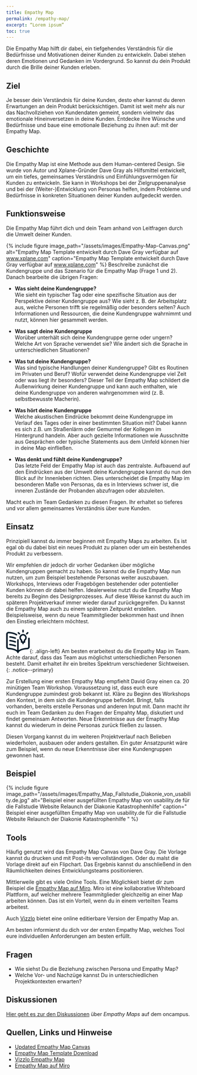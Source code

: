 ```yaml
---
title: Empathy Map
permalink: /empathy-map/
excerpt: “Lorem ipsum”
toc: true
---
```

 
Die Empathy Map hilft dir dabei, ein tiefgehendes Verständnis für die Bedürfnisse und Motivationen deiner Kunden zu entwickeln. 
Dabei stehen deren Emotionen und Gedanken im Vordergrund. So kannst du dein Produkt durch die Brille deiner Kunden erleben.

## Ziel 
Je besser dein Verständnis für deine Kunden, desto eher kannst du deren Erwartungen an dein Produkt berücksichtigen. 
Damit ist weit mehr als nur das Nachvollziehen von Kundendaten gemeint, sondern vielmehr das emotionale Hineinversetzen in deine Kunden. 
Entdecke ihre Wünsche und Bedürfnisse und baue eine emotionale Beziehung zu ihnen auf: mit der Empathy Map.

## Geschichte 
Die Empathy Map ist eine Methode aus dem Human-centered Design. 
Sie wurde von Autor und Xplane-Gründer Dave Gray als Hilfsmittel entwickelt, um ein tiefes, gemeinsames Verständnis und Einfühlungsvermögen für Kunden zu entwickeln. 
Sie kann in Workshops bei der Zielgruppenanalyse und bei der (Weiter-)Entwicklung von Personas helfen, indem Probleme und Bedürfnisse 
in konkreten Situationen deiner Kunden aufgedeckt werden.

## Funktionsweise
Die Empathy Map führt dich und dein Team anhand von Leitfragen durch die Umwelt deiner Kunden. 

{%	include figure 	image_path="/assets/images/Empathy-Map-Canvas.png" alt="Empathy Map Template entwickelt durch Dave Gray verfügbar auf www.xplane.com" caption="Empathy Map Template entwickelt durch Dave Gray verfügbar auf www.xplane.com" %}
Beschreibe zunächst die Kundengruppe und das Szenario für die Empathy Map (Frage 1 und 2).
Danach bearbeite die übrigen Fragen:

* **Was sieht deine Kundengruppe?**
<br> Wie sieht ein typischer Tag oder eine spezifische Situation aus der Perspektive deiner Kundengruppe aus? Wie sieht z. B. der Arbeitsplatz aus, welche Personen trifft sie regelmäßig oder besonders selten? Auch Informationen und Ressourcen, die deine Kundengruppe wahrnimmt und nutzt, können hier gesammelt werden.

* **Was sagt deine Kundengruppe**
<br> Worüber unterhält sich deine Kundengruppe gerne oder ungern? Welche Art von Sprache verwendet sie? Wie ändert sich die Sprache in unterschiedlichen Situationen?

* **Was tut deine Kundengruppe?**
<br> Was sind typische Handlungen deiner Kundengruppe? Gibt es Routinen im Privaten und Beruf? Wofür verwendet deine Kundengruppe viel Zeit oder was liegt ihr besonders?
Dieser Teil der Empathy Map schildert die Außenwirkung deiner Kundengruppe und kann auch enthalten, wie deine Kundengruppe von anderen wahrgenommen wird (z. B. selbstbewusste Macherin).

* **Was hört deine Kundengruppe**
<br> Welche akustischen Eindrücke bekommt deine Kundengruppe im Verlauf des Tages oder in einer bestimmten Situation mit? Dabei kannn es sich z.B. um Straßenlärm 
oder Gemurmel der Kollegen im Hintergrund handeln. Aber auch gezielte Informationen wie Ausschnitte aus Gesprächen oder typische Statements aus dem Umfeld können 
hier in deine Map einfließen.

* **Was denkt und fühlt deine Kundengruppe?** 
<br> Das letzte Feld der Empathy Map ist auch das zentralste. Aufbauend auf den Eindrücken aus der Umwelt deine Kundengruppe kannst du nun den Blick auf ihr Innenleben richten. Dies unterscheidet die Empathy Map im besonderen Maße von Personas, da es in Interviews schwer ist, die inneren Zustände der Probanden abzufragen oder abzuleiten. 

Macht euch im Team Gedanken zu diesen Fragen. Ihr erhaltet so tieferes und vor allem gemeinsames Verständnis über eure Kunden.

## Einsatz
Prinzipiell kannst du immer beginnen mit Empathy Maps zu arbeiten. 
Es ist egal ob du dabei bist ein neues Produkt zu planen oder um ein bestehendes Produkt zu verbessern.

Wir empfehlen dir jedoch dir vorher Gedanken über mögliche Kundengruppen gemacht zu haben. So kannst du die Empathy Map nun nutzen, um zum Beispiel bestehende Personas weiter auszubauen.
Workshops, Interviews oder Fragebögen bestehender oder potentieller Kunden können dir dabei helfen.
Idealerweise nutzt du die Empathy Map bereits zu Beginn des Designprozesses. Auf diese Weise kannst du auch im späteren Projektverkauf immer wieder darauf zurückgegreifen. 
Du kannst die Empathy Map auch zu einem späteren Zeitpunkt erstellen. Beispielsweise, wenn du neue Teammitglieder bekommen hast und ihnen den Einstieg erleichtern möchtest.

![image-left][image-1]{: .align-left}
Am besten erarbeitest du die Empathy Map im Team. Achte darauf, dass das Team aus möglichst unterschiedlichen Personen besteht. 
Damit erhaltet ihr ein breites Spektrum verschiedener Sichtweisen.
{: .notice--primary}

Zur Erstellung einer ersten Empathy Map empfiehlt David Gray einen ca. 20 minütigen Team Workshop. Voraussetzung ist, dass euch eure Kundengruppe zumindest grob bekannt ist. 
Kläre zu Beginn des Workshops den Kontext, in dem sich die Kundengruppe befindet. Bringt, falls vorhanden, bereits erstelle Personas und anderen Input mit.
Dann macht ihr euch im Team Gedanken zu den Fragen der Empahty Map, diskutiert und findet gemeinsam Antworten. 
Neue Erkenntnisse aus der Emapthy Map kannst du wiederum in deine Personas zurück fließen zu lassen.

Diesen Vorgang kannst du im weiteren Projektverlauf nach Belieben wiederholen, ausbauen oder anders gestalten. 
Ein guter Ansatzpunkt wäre zum Beispiel, wenn du neue Erkenntnisse über eine Kundengruppen gewonnen hast.

## Beispiel
{% include figure image_path="/assets/images/Empathy_Map_Fallstudie_Diakonie_von_usability.de.jpg" alt="Beispiel einer ausgefüllten Empathy Map von usability.de für die Fallstudie Website Relaunch der Diakonie Katastrophenhilfe" caption=" Beispiel einer ausgefüllten Empathy Map von usability.de für die Fallstudie Website Relaunch der Diakonie Katastrophenhilfe " %}

## Tools

Häufig genutzt wird das Empathy Map Canvas von Dave Gray. 
Die Vorlage kannst du drucken und mit Post-its vervollständigen. Oder du malst die Vorlage direkt auf ein Flipchart. 
Das Ergebnis kannst du anschließend in den Räumlichkeiten deines Entwicklungsteams positionieren.

Mittlerweile gibt es viele Online Tools. Eine Möglichkeit bietet dir zum Beispiel die [Empathy Map auf Miro](https://miro.com/templates/empathy-map/). Miro ist eine kollaborative Whiteboard Plattform, auf welcher mehrere Teammitglieder gleichzeitig an einer Map arbeiten können. Das ist ein Vorteil, wenn du in einem verteilten Teams arbeitest.

Auch [Vizzlo](https://vizzlo.com/create/empathy-map?utm_source=google&utm_medium=cpc&utm_campaign=campaignid:1784775755,adgroupid:67984869103,campaignname:Dynamic&utm_term=&utm_content=placement:,adposition:,comment:&gclid=CjwKCAjw95D0BRBFEiwAcO1KDGZXL90drkpzwp-MnRaQlEqG3aM8AqUdjL2P9wyL-eN22SrnDFPwWBoCSWIQAvD_BwE) bietet eine online editierbare Version der Empathy Map an. 

Am besten informierst du dich vor der ersten Empathy Map, welches Tool eure individuellen Anforderungen am besten erfüllt. 

## Fragen
* Wie siehst Du die Beziehung zwischen Persona und Empathy Map? 
* Welche Vor- und Nachzüge kannst Du in unterschiedlichen Projektkontexten erwarten?

## Diskussionen
[Hier geht es zur den Diskussionen][1] über *Empathy Maps* auf dem oncampus.

## Quellen, Links und Hinweise
* [Updated Empathy Map Canvas](https://medium.com/the-xplane-collection/updated-empathy-map-canvas-46df22df3c8a)
* [Empathy Map Template Download](https://medium.com/the-xplane-collection/updated-empathy-map-canvas-46df22df3c8a)
* [Vizzlo Empathy Map](https://vizzlo.com/create/empathy-map?utm_source=google&utm_medium=cpc&utm_campaign=campaignid:1784775755,adgroupid:67984869103,campaignname:Dynamic&utm_term=&utm_content=placement:,adposition:,comment:&gclid=CjwKCAjw95D0BRBFEiwAcO1KDGZXL90drkpzwp-MnRaQlEqG3aM8AqUdjL2P9wyL-eN22SrnDFPwWBoCSWIQAvD_BwE)
* [Empathy Map auf Miro](https://miro.com/templates/empathy-map/)

[1]:	https://www.oncampus.de/course/weiterbildung/moocs/apomooc/section-2/47434-handbuch-empathy-map "oncampus Forum zur Empathy Map"

[image-1]:	/assets/images/read-light-idea.png

